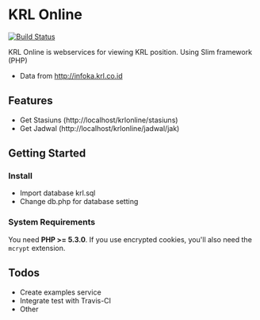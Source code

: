 # KRL Online

[![Build Status](https://secure.travis-ci.org/jefrip/KRLOnline.png)](http://travis-ci.org/jefrip/KRLOnline)

KRL Online is webservices for viewing KRL position. Using Slim framework (PHP)

* Data from http://infoka.krl.co.id

## Features

* Get Stasiuns (http://localhost/krlonline/stasiuns)
* Get Jadwal (http://localhost/krlonline/jadwal/jak)

## Getting Started

### Install
* Import database krl.sql
* Change db.php for database setting

### System Requirements

You need **PHP >= 5.3.0**. If you use encrypted cookies, you'll also need the `mcrypt` extension.

## Todos
* Create examples service
* Integrate test with Travis-CI
* Other